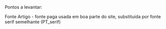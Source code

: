 Pontos a levantar:

Fonte Artigo - fonte paga usada em boa parte do site, substituida por fonte serif semelhante (PT_serif)
